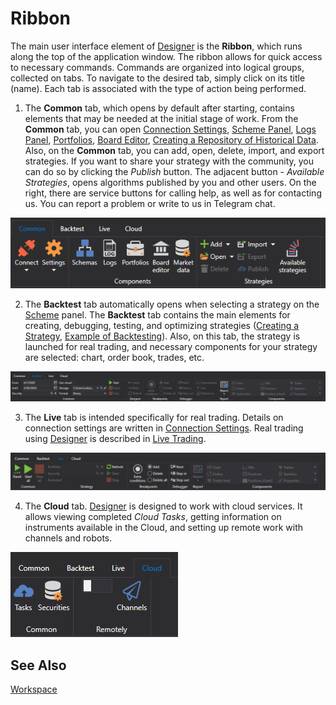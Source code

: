 # Ribbon

The main user interface element of [Designer](../../designer.md) is the **Ribbon**, which runs along the top of the application window. The ribbon allows for quick access to necessary commands. Commands are organized into logical groups, collected on tabs. To navigate to the desired tab, simply click on its title (name). Each tab is associated with the type of action being performed.

1. The **Common** tab, which opens by default after starting, contains elements that may be needed at the initial stage of work. From the **Common** tab, you can open [Connection Settings](../connections_settings.md), [Scheme Panel](schemas.md), [Logs Panel](logs.md), [Portfolios](portfolios.md), [Board Editor](boards.md), [Creating a Repository of Historical Data](../market_data_storage/getting_started.md). Also, on the **Common** tab, you can add, open, delete, import, and export strategies. If you want to share your strategy with the community, you can do so by clicking the *Publish* button. The adjacent button - *Available Strategies*, opens algorithms published by you and other users. On the right, there are service buttons for calling help, as well as for contacting us. You can report a problem or write to us in Telegram chat.

![Designer Tape 00](../../../images/designer_tape_00.png)

2. The **Backtest** tab automatically opens when selecting a strategy on the [Scheme](schemas.md) panel. The **Backtest** tab contains the main elements for creating, debugging, testing, and optimizing strategies ([Creating a Strategy](../strategies/using_visual_designer.md), [Example of Backtesting](../backtesting/getting_started.md)). Also, on this tab, the strategy is launched for real trading, and necessary components for your strategy are selected: chart, order book, trades, etc.

![Designer Tape 01](../../../images/designer_tape_01.png)

3. The **Live** tab is intended specifically for real trading. Details on connection settings are written in [Connection Settings](../connections_settings.md). Real trading using [Designer](../../designer.md) is described in [Live Trading](../live_execution/getting_started.md).

![Designer Tape 02](../../../images/designer_tape_02.png)

4. The **Cloud** tab. [Designer](../../designer.md) is designed to work with cloud services. It allows viewing completed *Cloud Tasks*, getting information on instruments available in the Cloud, and setting up remote work with channels and robots.

![Designer Tape 03](../../../images/designer_tape_03.png)

## See Also

[Workspace](workspace.md)
